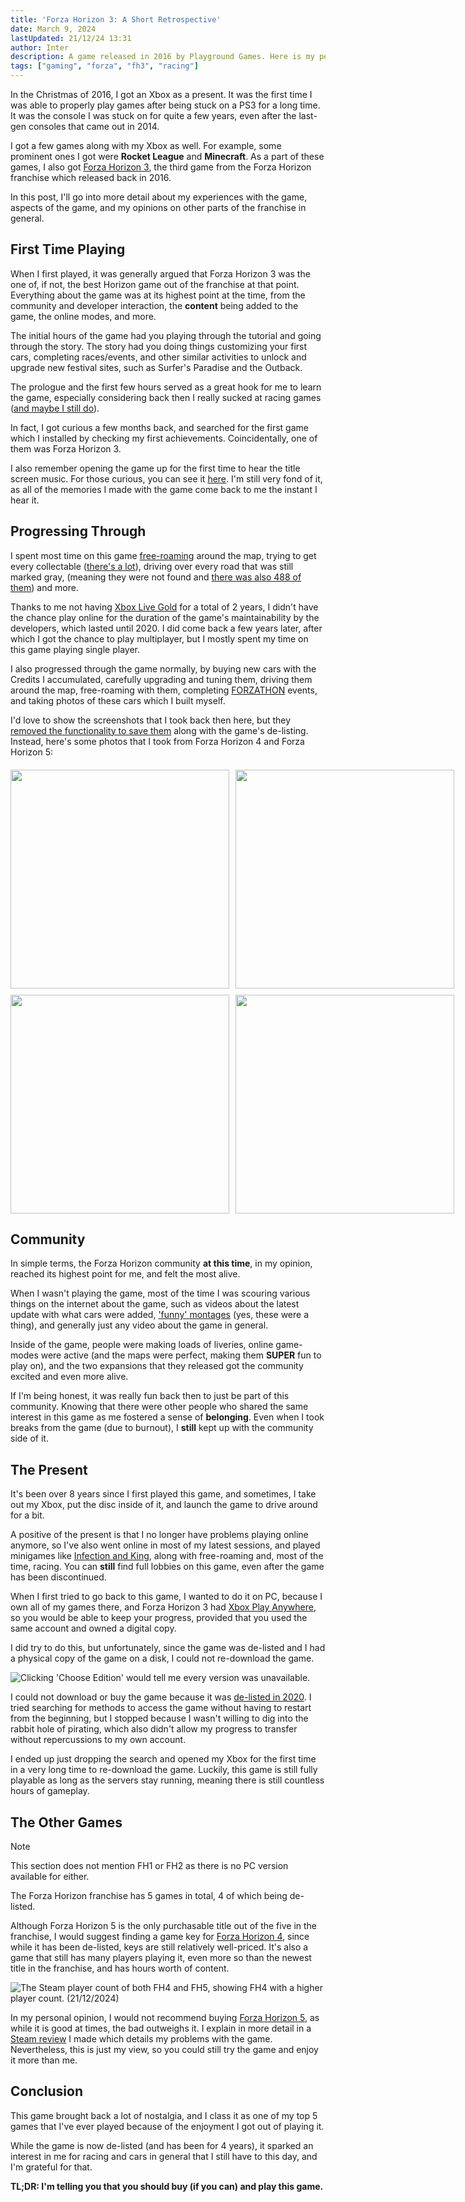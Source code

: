 ```yaml
---
title: 'Forza Horizon 3: A Short Retrospective'
date: March 9, 2024
lastUpdated: 21/12/24 13:31
author: Inter
description: A game released in 2016 by Playground Games. Here is my personal experience with it!
tags: ["gaming", "forza", "fh3", "racing"]
---
```


In the Christmas of 2016, I got an Xbox as a present. It was the first time I was able to properly play games after being stuck on a PS3 for a long time. It was the console I was stuck on for quite a few years, even after the last-gen consoles that came out in 2014. 

I got a few games along with my Xbox as well. For example, some prominent ones I got were **Rocket League** and **Minecraft**. As a part of these games, I also got [Forza Horizon 3](https://en.wikipedia.org/wiki/Forza_Horizon_3), the third game from the Forza Horizon franchise which released back in 2016.

In this post, I'll go into more detail about my experiences with the game, aspects of the game, and my opinions on other parts of the franchise in general.

## First Time Playing

When I first played, it was generally argued that Forza Horizon 3 was the one of, if not, the best Horizon game out of the franchise at that point. Everything about the game was at its highest point at the time, from the community and developer interaction, the **content** being added to the game, the online modes, and more.

The initial hours of the game had you playing through the tutorial and going through the story. The story had you doing things customizing your first cars, completing races/events, and other similar activities to unlock and upgrade new festival sites, such as Surfer's Paradise and the Outback. 

The prologue and the first few hours served as a great hook for me to learn the game, especially considering back then I really sucked at racing games ([and maybe I still do](https://twitter.com/accmpy/status/1760440009209917676)).

In fact, I got curious a few months back, and searched for the first game which I installed by checking my first achievements. Coincidentally, one of them was Forza Horizon 3. 

I also remember opening the game up for the first time to hear the title screen music. For those curious, you can see it [here](https://www.youtube.com/watch?v=2CbJUm_AfJs). I'm still very fond of it, as all of the memories I made with the game come back to me the instant I hear it.

## Progressing Through

I spent most time on this game [free-roaming](https://en.wiktionary.org/wiki/free_roam) around the map, trying to get every collectable ([there's a lot](https://www.ign.com/maps/forza-horizon-3/australia)), driving over every road that was still marked gray, (meaning they were not found and [there was also 488 of them](https://www.trueachievements.com/a223064/i-know-these-roads-achievement)) and more.

Thanks to me not having [Xbox Live Gold](https://www.xbox.com/en-GB/live/gold) for a total of 2 years, I didn't have the chance play online for the duration of the game's maintainability by the developers, which lasted until 2020. I did come back a few years later, after which I got the chance to play multiplayer, but I mostly spent my time on this game playing single player.

I also progressed through the game normally, by buying new cars with the Credits I accumulated, carefully upgrading and tuning them, driving them around the map, free-roaming with them, completing [FORZATHON](https://forza.fandom.com/wiki/Forza_Horizon_3/Forzathon) events, and taking photos of these cars which I built myself. 

I'd love to show the screenshots that I took back then here, but they [removed the functionality to save them](https://steamcommunity.com/app/1551360/discussions/0/3416557114763087581/) along with the game's de-listing. Instead, here's some photos that I took from Forza Horizon 4 and Forza Horizon 5:

<div align="center">
  <div style="display: grid; grid-template-columns: repeat(2, 1fr); gap: 10px; margin-top: 20px;">
    <img src="/images/fh3-retrospective/forza-image-1.png" width="350">
    <img src="/images/fh3-retrospective/forza-image-2.png" width="350">
    <img src="/images/fh3-retrospective/forza-image-3.png" width="350">
    <img src="/images/fh3-retrospective/forza-image-4.png" width="350">
  </div>
</div>

## Community

In simple terms, the Forza Horizon community **at this time**, in my opinion, reached its highest point for me, and felt the most alive.

When I wasn't playing the game, most of the time I was scouring various things on the internet about the game, such as videos about the latest update with what cars were added, ['funny' montages](https://www.youtube.com/watch?v=jE37PeTZtEg&t=38s) (yes, these were a thing), and generally just any video about the game in general.

Inside of the game, people were making loads of liveries, online game-modes were active (and the maps were perfect, making them **SUPER** fun to play on), and the two expansions that they released got the community excited and even more alive.

If I'm being honest, it was really fun back then to just be part of this community. Knowing that there were other people who shared the same interest in this game as me fostered a sense of **belonging**. Even when I took breaks from the game (due to burnout), I **still** kept up with the community side of it.

## The Present

It's been over 8 years since I first played this game, and sometimes, I take out my Xbox, put the disc inside of it, and launch the game to drive around for a bit.

A positive of the present is that I no longer have problems playing online anymore, so I've also went online in most of my latest sessions, and played minigames like [Infection and King](https://support.forzamotorsport.net/hc/en-us/articles/360005307274-FH3-Playground-Games), along with free-roaming and, most of the time, racing. You can **still** find full lobbies on this game, even after the game has been discontinued.

When I first tried to go back to this game, I wanted to do it on PC, because I own all of my games there, and Forza Horizon 3 had [Xbox Play Anywhere](https://www.xbox.com/en-US/games/xbox-play-anywhere), so you would be able to keep your progress, provided that you used the same account and owned a digital copy.

I did try to do this, but unfortunately, since the game was de-listed and I had a physical copy of the game on a disk, I could not re-download the game.

![Clicking 'Choose Edition' would tell me every version was unavailable.](/images/fh3-retrospective/fh3-delisted.png)

I could not download or buy the game because it was [de-listed in 2020](https://support.forzamotorsport.net/hc/en-us/articles/360052097274-Forza-Horizon-3-Unavailable-for-Purchase#:~:text=Forza%20Horizon%203%20and%20its,game%20and%20its%20associated%20content.). I tried searching for methods to access the game without having to restart from the beginning, but I stopped because I wasn't willing to dig into the rabbit hole of pirating, which also didn't allow my progress to transfer without repercussions to my own account.

I ended up just dropping the search and opened my Xbox for the first time in a very long time to re-download the game. Luckily, this game is still fully playable as long as the servers stay running, meaning there is still countless hours of gameplay.

## The Other Games

> [!NOTE]
> This section does not mention FH1 or FH2 as there is no PC version available for either.

The Forza Horizon franchise has 5 games in total, 4 of which being de-listed.

Although Forza Horizon 5 is the only purchasable title out of the five in the franchise, I would suggest finding a game key for [Forza Horizon 4](https://store.steampowered.com/app/1293830/Forza_Horizon_4/), since while it has been de-listed, keys are still relatively well-priced. It's also a game that still has many players playing it, even more so than the newest title in the franchise, and has hours worth of content.

![The Steam player count of both FH4 and FH5, showing FH4 with a higher player count. (21/12/2024)](/images/fh3-retrospective/fh4-and-fh5-players.png)

In my personal opinion, I would not recommend buying [Forza Horizon 5](https://store.steampowered.com/app/1551360/Forza_Horizon_5/), as while it is good at times, the bad outweighs it. I explain in more detail in a [Steam review](https://steamcommunity.com/id/inttter/recommended/1551360/) I made which details my problems with the game. Nevertheless, this is just my view, so you could still try the game and enjoy it more than me.

## Conclusion

This game brought back a lot of nostalgia, and I class it as one of my top 5 games that I've ever played because of the enjoyment I got out of playing it.

While the game is now de-listed (and has been for 4 years), it sparked an interest in me for racing and cars in general that I still have to this day, and I'm grateful for that.

**TL;DR: I'm telling you that you should buy (if you can) and play this game.**